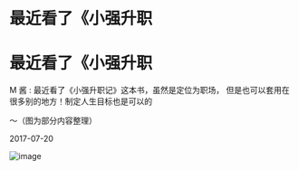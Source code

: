 # 最近看了《小强升职

# 最近看了《小强升职

M 酱 : 最近看了《小强升职记》这本书，虽然是定位为职场， 但是也可以套用在很多别的地方！制定人生目标也是可以的

～（图为部分内容整理）

2017-07-20

![image](img/Image_403.png)